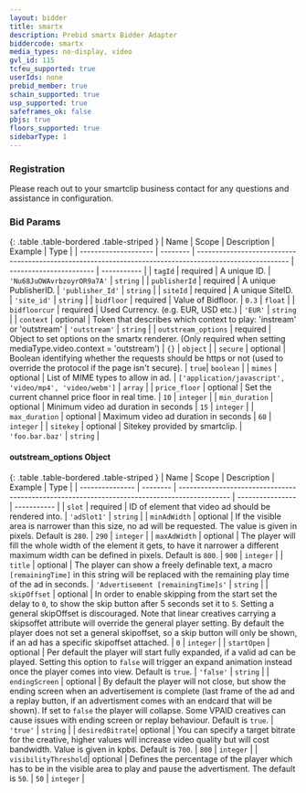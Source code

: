 ```yaml
---
layout: bidder
title: smartx
description: Prebid smartx Bidder Adapter
biddercode: smartx
media_types: no-display, video
gvl_id: 115
tcfeu_supported: true
userIds: none
prebid_member: true
schain_supported: true
usp_supported: true
safeframes_ok: false
pbjs: true
floors_supported: true
sidebarType: 1
---
```


### Registration

Please reach out to your smartclip business contact for any questions and assistance in configuration.

### Bid Params

{: .table .table-bordered .table-striped }
| Name                 | Scope    | Description                                                                                             | Example                 | Type        |
| -------------------- | -------- | ------------------------------------------------------------------------------------------------------- | ----------------------- | ----------- |
| `tagId`              | required | A unique ID.                                                                                            | `'Nu68JuOWAvrbzoyrOR9a7A'` | `string` |
| `publisherId`        | required | A unique PublisherID.                                                                                   | `'publisher_Id'`        | `string`    |
| `siteId`             | required | A unique SiteID.                                                                                        | `'site_id'`             | `string`    |
| `bidfloor`           | required | Value of Bidfloor.                                                                                      | `0.3`                   | `float`     |
| `bidfloorcur`        | required | Used Currency. (e.g. EUR, USD etc.)                                                                     | `'EUR'`                 | `string`    |
| `context`            | optional | Token that describes which context to play: 'instream' or 'outstream'                                   | `'outstream'`           | `string`    |
| `outstream_options`  | required | Object to set options on the smartx renderer. (Only required when setting mediaType.video.context = 'outstream') | `{}`           | `object`    |
| `secure`             | optional | Boolean identifying whether the requests should be https or not (used to override the protocol if the page isn't secure). | `true`| `boolean`   |
| `mimes`              | optional | List of MIME types to allow in ad.                                                                      | `['application/javascript', 'video/mp4', 'video/webm']` | `array` |
| `price_floor`        | optional | Set the current channel price floor in real time.                                                       | `10`                    | `integer`   |
| `min_duration`       | optional | Minimum video ad duration in seconds                                                                    | `15`                    | `integer`   |
| `max_duration`       | optional | Maximum video ad duration in seconds                                                                    | `60`                    | `integer`   |
| `sitekey`            | optional | Sitekey provided by smartclip.                                                                          | `'foo.bar.baz'`           | `string`    |

<a name="smartx-outstream-options-object"></a>

#### outstream_options Object

{: .table .table-bordered .table-striped }
| Name            | Scope    | Description                                                                                  | Example          | Type        |
| --------------- | -------- | -------------------------------------------------------------------------------------------- | ---------------- | ----------- |
| `slot`          | required | ID of element that video ad should be rendered into.                                         | `'adSlot1'`      | `string`    |
| `minAdWidth`    | optional | If the visible area is narrower than this size, no ad will be requested. The value is given in pixels. Default is `280`.       | `290`            | `integer`   |
| `maxAdWidth`    | optional | The player will fill the whole width of the element it gets, to have it narrower a different maximum width can be defined in pixels. Default is `800`.                                | `900`            | `integer`   |
| `title`         | optional | The player can show a freely definable text, a macro `[remainingTime]` in this string will be replaced with the remaining play time of the ad in seconds. | `'Advertisement [remainingTime]s'` | `string`    |
| `skipOffset`    | optional | In order to enable skipping from the start set the delay to `0`, to show the skip button after 5 seconds set it to `5`. Setting a general skipOffset is discouraged. Note that linear creatives carrying a skipsoffet attribute will override the general player setting. By default the player does not set a general skipoffset, so a skip button will only be shown, if an ad has a specific skipoffset attached. |  `0`  | `integer`   |
| `startOpen`     | optional | Per default the player will start fully expanded, if a valid ad can be played. Setting this option to `false` will trigger an expand animation instead once the player comes into view. Default is `true`.              | `'false'`        | `string`    |
| `endingScreen`  | optional | By default the player will not close, but show the ending screen when an advertisement is complete (last frame of the ad and a replay button, if an advertisment comes with an endcard that will be shown). If set to `false` the player will collapse. Some VPAID creatives can cause issues with ending screen or replay behaviour. Default is `true`.              | `'true'`         | `string`    |
| `desiredBitrate`| optional | You can specify a target bitrate for the creative, higher values will increase video quality but will cost bandwidth. Value is given in kpbs. Default is `700`.                       | `800`            | `integer`   |
| `visibilityThreshold`| optional | Defines the percentage of the player which has to be in the visible area to play and pause the advertisment. The default is `50`.                           | `50`             | `integer`   |
